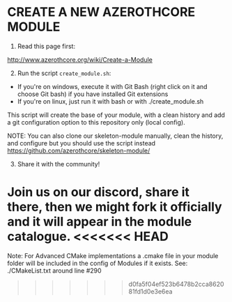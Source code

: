 # CREATE A NEW AZEROTHCORE MODULE

1) Read this page first:

http://www.azerothcore.org/wiki/Create-a-Module


2) Run the script `create_module.sh`:
- If you're on windows, execute it with Git Bash (right click on it and choose Git bash) if you have installed Git extensions
- If you're on linux, just run it with bash or with ./create_module.sh

This script will create the base of your module, with a clean history and add a git configuration option to this repository only (local config).


NOTE: You can also clone our skeleton-module manually, clean the history, and configure but you should use the script instead https://github.com/azerothcore/skeleton-module/


3) Share it with the community!

Join us on our discord, share it there, then we might fork it officially and it will appear in the module catalogue.
<<<<<<< HEAD
=======

Note: For Advanced CMake implementations a <ModuleName>.cmake file in your module folder will be included in the config of Modules if it exists. See: ./CMakeList.txt around line #290
>>>>>>> d0fa5f04ef523b6478b2cca862081fd1d0e3e6ea
